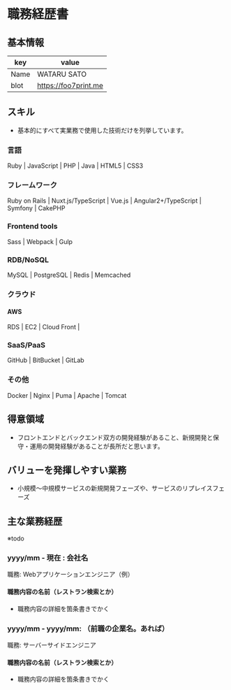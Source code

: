 # 職務経歴書

## 基本情報

|key|value|
|---|-----|
|Name|WATARU SATO|
|blot|https://foo7print.me|

## スキル

- 基本的にすべて実業務で使用した技術だけを列挙しています。

### 言語

Ruby | JavaScript | PHP | Java | HTML5 | CSS3

### フレームワーク

Ruby on Rails |  Nuxt.js/TypeScript | Vue.js | Angular2+/TypeScript | Symfony | CakePHP

### Frontend tools

Sass | Webpack | Gulp

### RDB/NoSQL

MySQL | PostgreSQL | Redis | Memcached

### クラウド

#### AWS

RDS | EC2 | Cloud Front | 

### SaaS/PaaS

GitHub | BitBucket | GitLab

### その他

Docker | Nginx | Puma | Apache | Tomcat

## 得意領域

- フロントエンドとバックエンド双方の開発経験があること、新規開発と保守・運用の開発経験があることが長所だと思います。

## バリューを発揮しやすい業務

- 小規模〜中規模サービスの新規開発フェーズや、サービスのリプレイスフェーズ

## 主な業務経歴

※todo

### yyyy/mm - 現在 : 会社名

職務: Webアプリケーションエンジニア（例）

#### 職務内容の名前（レストラン検索とか）

- 職務内容の詳細を箇条書きでかく

### yyyy/mm - yyyy/mm: （前職の企業名。あれば）

職務: サーバーサイドエンジニア

#### 職務内容の名前（レストラン検索とか）

- 職務内容の詳細を箇条書きでかく

